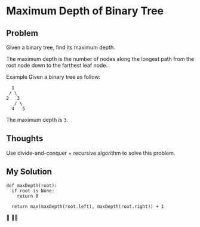 # Maximum Depth of Binary Tree

## Problem

Given a binary tree, find its maximum depth.

The maximum depth is the number of nodes along the longest path from the root node down to the farthest leaf node.

Example
Given a binary tree as follow:

```
  1
 / \
2   3
   / \
  4   5
```

The maximum depth is ```3```.

## Thoughts

Use divide-and-conquer + recursive algorithm to solve this problem.

## My Solution

```
def maxDepth(root):
  if root is None:
    return 0
  
  return max(maxDepth(root.left), maxDepth(root.right)) + 1
```

